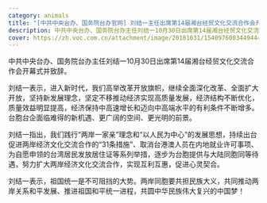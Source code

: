 ```yaml
---
category: animals
title: "[中共中央台办、国务院台办官网] 刘结一主任出席第14届湘台经贸文化交流合作会开幕式"
description: 中共中央台办、国务院台办主任刘结一10月30日出席第14届湘台经贸文化交流合作会开幕式并致辞。
cover: https://zh.voc.com.cn/attachment/image/20181031/1540976003449444.jpg
---
```

中共中央台办、国务院台办主任刘结一10月30日出席第14届湘台经贸文化交流合作会开幕式并致辞。

刘结一表示，进入新时代，我们高举改革开放旗帜，继续全面深化改革、全面扩大开放，坚持新发展理念，坚定不移推动经济实现高质量发展，经济结构不断优化，质量效益明显提高，经济保持中高速增长和迈向中高端水平的有利条件不断增多。台胞台企面临难得的新机遇、更广阔的空间、更光明的前景。

刘结一指出，我们践行“两岸一家亲”理念和“以人民为中心”的发展思想，持续出台促进两岸经济文化交流合作的“31条措施”、取消台港澳人员在内地就业许可事项、为自愿申领的台湾居民发放居住证等系列举措，逐步为台胞提供与大陆同胞同等待遇，努力扩大两岸经济文化交流合作，实现互利互惠，促进心灵契合。

刘结一表示，祖国统一是不可阻挡的大势。两岸同胞要共担民族大义，共同推动两岸关系和平发展、推进祖国和平统一进程，共圆中华民族伟大复兴的中国梦！

<!--EndFragment-->